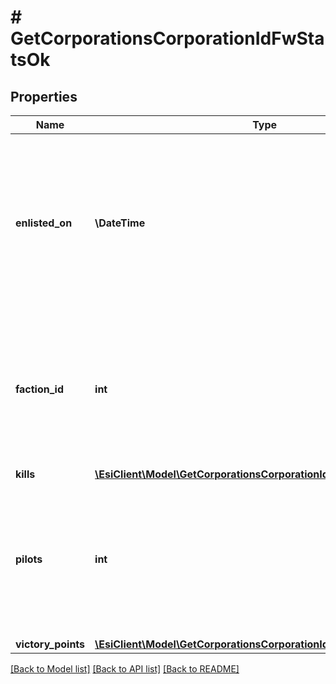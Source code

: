 # # GetCorporationsCorporationIdFwStatsOk

## Properties

Name | Type | Description | Notes
------------ | ------------- | ------------- | -------------
**enlisted_on** | **\DateTime** | The enlistment date of the given corporation into faction warfare. Will not be included if corporation is not enlisted in faction warfare | [optional]
**faction_id** | **int** | The faction the given corporation is enlisted to fight for. Will not be included if corporation is not enlisted in faction warfare | [optional]
**kills** | [**\EsiClient\Model\GetCorporationsCorporationIdFwStatsKills**](GetCorporationsCorporationIdFwStatsKills.md) |  |
**pilots** | **int** | How many pilots the enlisted corporation has. Will not be included if corporation is not enlisted in faction warfare | [optional]
**victory_points** | [**\EsiClient\Model\GetCorporationsCorporationIdFwStatsVictoryPoints**](GetCorporationsCorporationIdFwStatsVictoryPoints.md) |  |

[[Back to Model list]](../../README.md#models) [[Back to API list]](../../README.md#endpoints) [[Back to README]](../../README.md)
